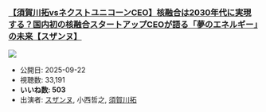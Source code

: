 ### [【須賀川拓vsネクストユニコーンCEO】核融合は2030年代に実現する？国内初の核融合スタートアップCEOが語る「夢のエネルギー」の未来【スザンヌ】](https://www.youtube.com/watch?v=9P83M8pLgEQ)
[![](https://img.youtube.com/vi/9P83M8pLgEQ/sddefault.jpg)](https://www.youtube.com/watch?v=9P83M8pLgEQ)
-   公開日: 2025-09-22
-   視聴数: 33,191
-   **いいね数: 503**
-   出演者: [スザンヌ](/rehacq_fan/people/スザンヌ "wikilink"), 小西哲之, [須賀川拓](/rehacq_fan/people/須賀川拓 "wikilink")

